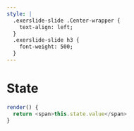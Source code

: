 ```yaml
---
style: |
  .exerslide-slide .Center-wrapper {
    text-align: left;
  }
  .exerslide-slide h3 {
    font-weight: 500;
  }
---
```


# State

```javascript
render() {
  return <span>this.state.value</span>
}
```
